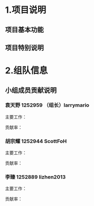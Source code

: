 # 1.项目说明

## 项目基本功能

## 项目特别说明



# 2.组队信息


## 小组成员贡献说明

### 袁天野 1252959 （组长）larrymario
主要工作：

贡献率： 

### 胡宗耀 1252944 ScottFoH
主要工作：

贡献率： 

### 李臻 1252889 lizhen2013 
主要工作：

贡献率： 
